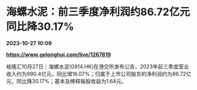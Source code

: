 # 海螺水泥：前三季度净利润约86.72亿元 同比降30.17%

**2023-10-27 10:09**

**https://www.gelonghui.com/live/1267619**

格隆汇10月27日｜海螺水泥(0914.HK)在港交所发布公告，2023年前三季度营业收入约为990.4亿元，同比增16.07%；归属于上市公司股东的净利润约为86.72亿元，同比降30.17%；基本及稀释每股收益为1.64元。